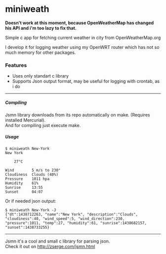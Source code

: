 # miniweath

__Doesn't work at this moment, because OpenWeatherMap has changed his API and i'm too lazy to fix that.__

Simple c app for fetching current weather in city from OpenWeatherMap.org  
  
I develop it for logging weather using my OpenWRT router which has not so much memory for other packages.  

### Features
+ Uses only standart c library
+ Supports Json output format, may be useful for logging with crontab, as i do  
  
---
##### Compiling
Jsmn library downloads from its repo automatically on make. (Requires installed Mercurial).  
And for compiling just execute make.  

##### Usage
```
$ miniweath New-York
New York

    27°C

Wind        5 m/s to 230°
Cloudiness  Clouds (40%)
Pressure    1011 hpa
Humidity    61%
Sunrise     13:55
Sunset      04:07
```
  
Or if needed json output:
```
$ miniweath New-York -J
{"dt":1438712263, "name":"New York", "description":"Clouds", "cloudiness":40, "wind_speed":5, "wind_direction":230, "pressure":1011, "temp":27, "humidity":61, "sunrise":1438682157, "sunset":1438733255}
```
---
Jsmn it's a cool and small c library for parsing json.  
Check it out on http://zserge.com/jsmn.html
